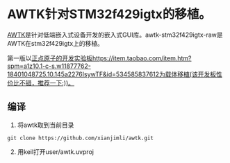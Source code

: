 # AWTK针对STM32f429igtx的移植。

[AWTK](https://github.com/xianjimli/awtk)是针对低端嵌入式设备开发的嵌入式GUI库。awtk-stm32f429igtx-raw是AWTK在stm32f429igtx上的移植。

第一版以[正点原子的开发实验板]()https://item.taobao.com/item.htm?spm=a1z10.1-c-s.w11877762-18401048725.10.145a2276IsywTF&id=534585837612为载体移植(该开发板性价比不错，推荐一下:))。

## 编译

1. 将awtk取到当前目录

```
git clone https://github.com/xianjimli/awtk.git
```

2. 用keil打开user/awtk.uvproj



